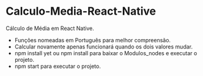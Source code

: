 # Calculo-Media-React-Native
Cálculo de Média em React Native.

- Funções nomeadas em Português para melhor compreensão.
- Calcular novamente apenas funcionará quando os dois valores mudar.
- npm install yet ou npm install para baixar o Modulos_nodes e executar o projeto.
- npm start para executar o projeto.

